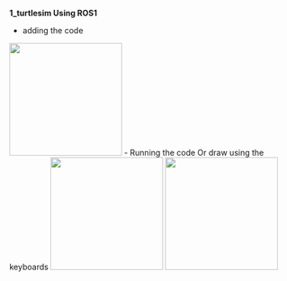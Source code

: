 **1_turtlesim Using ROS1**
- adding the code

<img src="https://github.com/DeemaEssam/turtlesim_Using_Ros1_And_ROs2/assets/106381596/0db21abc-d6fe-467e-a828-05e237905754" width="200" height="200">
- Running the code Or draw using the keyboards

<img src="https://github.com/DeemaEssam/turtlesim_Using_Ros1_And_ROs2/assets/106381596/b57b89a7-7d0e-4e64-a203-6d11728ea4e8" width="200" height="200">

<img src="https://github.com/DeemaEssam/turtlesim_Using_Ros1_And_ROs2/assets/106381596/de632460-a13f-48de-9a6f-cf7afb21169d" width="200" height="200">
